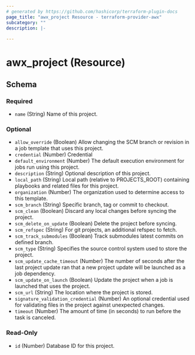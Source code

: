 ```yaml
---
# generated by https://github.com/hashicorp/terraform-plugin-docs
page_title: "awx_project Resource - terraform-provider-awx"
subcategory: ""
description: |-
  
---
```


# awx_project (Resource)





<!-- schema generated by tfplugindocs -->
## Schema

### Required

- `name` (String) Name of this project.

### Optional

- `allow_override` (Boolean) Allow changing the SCM branch or revision in a job template that uses this project.
- `credential` (Number) Credential
- `default_environment` (Number) The default execution environment for jobs run using this project.
- `description` (String) Optional description of this project.
- `local_path` (String) Local path (relative to PROJECTS_ROOT) containing playbooks and related files for this project.
- `organization` (Number) The organization used to determine access to this template.
- `scm_branch` (String) Specific branch, tag or commit to checkout.
- `scm_clean` (Boolean) Discard any local changes before syncing the project.
- `scm_delete_on_update` (Boolean) Delete the project before syncing.
- `scm_refspec` (String) For git projects, an additional refspec to fetch.
- `scm_track_submodules` (Boolean) Track submodules latest commits on defined branch.
- `scm_type` (String) Specifies the source control system used to store the project.
- `scm_update_cache_timeout` (Number) The number of seconds after the last project update ran that a new project update will be launched as a job dependency.
- `scm_update_on_launch` (Boolean) Update the project when a job is launched that uses the project.
- `scm_url` (String) The location where the project is stored.
- `signature_validation_credential` (Number) An optional credential used for validating files in the project against unexpected changes.
- `timeout` (Number) The amount of time (in seconds) to run before the task is canceled.

### Read-Only

- `id` (Number) Database ID for this project.


